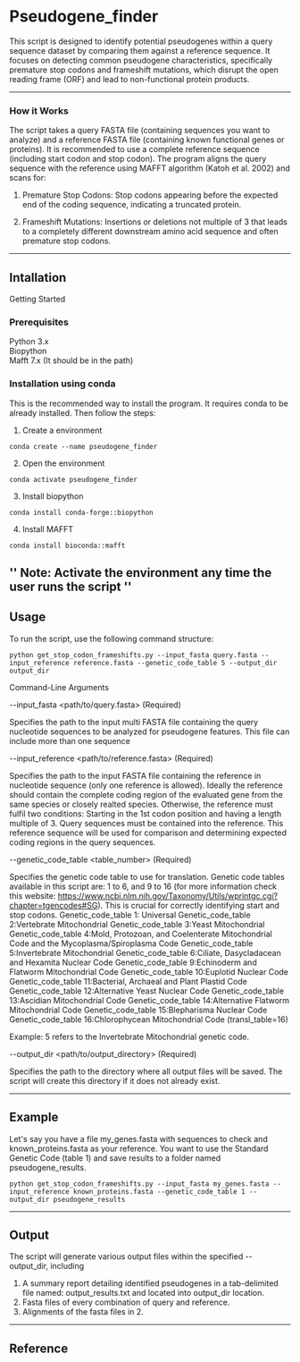 # Pseudogene_finder

This script is designed to identify potential pseudogenes within a query sequence dataset by comparing them against a reference sequence. It focuses on detecting common pseudogene characteristics, specifically premature stop codons and frameshift mutations, which disrupt the open reading frame (ORF) and lead to non-functional protein products.

---

### How it Works

The script takes a query FASTA file (containing sequences you want to analyze) and a reference FASTA file (containing known functional genes or proteins). It is recommended to use a complete reference sequence (including start codon and stop codon). The program aligns the query sequence with the reference using MAFFT algorithm (Katoh et al. 2002) and scans for:

1. Premature Stop Codons: Stop codons appearing before the expected end of the coding sequence, indicating a truncated protein.

2. Frameshift Mutations: Insertions or deletions not multiple of 3 that leads to a completely different downstream amino acid sequence and often premature stop codons.

---

## Intallation

Getting Started
### Prerequisites

Python 3.x   
Biopython   
Mafft 7.x (It should be in the path)   

### Installation using conda

This is the recommended way to install the program. It requires conda to be already installed. Then follow the steps:

1. Create a environment
```
conda create --name pseudogene_finder
```
2. Open the environment
```
conda activate pseudogene_finder
```
3. Install biopython 
```
conda install conda-forge::biopython
```
4. Install MAFFT
```
conda install bioconda::mafft
```
''
Note: Activate the environment any time the user runs the script
''
---

## Usage
To run the script, use the following command structure:

```
python get_stop_codon_frameshifts.py --input_fasta query.fasta --input_reference reference.fasta --genetic_code_table 5 --output_dir output_dir
```

Command-Line Arguments

--input_fasta <path/to/query.fasta> (Required)

Specifies the path to the input multi FASTA file containing the query nucleotide sequences to be analyzed for pseudogene features. This file can include more than one sequence

--input_reference <path/to/reference.fasta> (Required)

Specifies the path to the input FASTA file containing the reference in nucleotide sequence (only one reference is allowed). Ideally the reference should contain the complete coding region of the evaluated gene from the same species or closely realted species. Otherwise, the reference must fulfil two conditions: Starting in the 1st codon position and having a length multiple of 3. Query sequences must be contained into the reference. This reference sequence will be used for comparison and determining expected coding regions in the query sequences.

--genetic_code_table <table_number> (Required)

Specifies the genetic code table to use for translation. Genetic code tables available in this script are: 1 to 6, and 9 to 16 (for more information check this website: https://www.ncbi.nlm.nih.gov/Taxonomy/Utils/wprintgc.cgi?chapter=tgencodes#SG). This is crucial for correctly identifying start and stop codons.
		Genetic_code_table 1: Universal
		Genetic_code_table 2:Vertebrate Mitochondrial
		Genetic_code_table 3:Yeast Mitochondrial
		Genetic_code_table 4:Mold, Protozoan, and Coelenterate Mitochondrial Code and the Mycoplasma/Spiroplasma Code
		Genetic_code_table 5:Invertebrate Mitochondrial 
		Genetic_code_table 6:Ciliate, Dasycladacean and Hexamita Nuclear Code
		Genetic_code_table 9:Echinoderm and Flatworm Mitochondrial Code 
		Genetic_code_table 10:Euplotid Nuclear Code
		Genetic_code_table 11:Bacterial, Archaeal and Plant Plastid Code 
		Genetic_code_table 12:Alternative Yeast Nuclear Code
		Genetic_code_table 13:Ascidian Mitochondrial Code
		Genetic_code_table 14:Alternative Flatworm Mitochondrial Code
		Genetic_code_table 15:Blepharisma Nuclear Code 
		Genetic_code_table 16:Chlorophycean Mitochondrial Code (transl_table=16)

Example: 5 refers to the Invertebrate Mitochondrial genetic code.

--output_dir <path/to/output_directory> (Required)

Specifies the path to the directory where all output files will be saved. The script will create this directory if it does not already exist.

---

## Example
Let's say you have a file my_genes.fasta with sequences to check and known_proteins.fasta as your reference. You want to use the Standard Genetic Code (table 1) and save results to a folder named pseudogene_results.

```
python get_stop_codon_frameshifts.py --input_fasta my_genes.fasta --input_reference known_proteins.fasta --genetic_code_table 1 --output_dir pseudogene_results
```

---

## Output
The script will generate various output files within the specified --output_dir, including

1. A summary report detailing identified pseudogenes in a tab-delimited file named: output_results.txt and located into output_dir location.   
2. Fasta files of every combination of query and reference.
3. Alignments of the fasta files in 2.

---

## Reference
